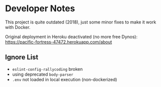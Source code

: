 # Developer Notes

This project is quite outdated (2018), just some minor fixes to make it work with Docker.

Original deployment in Heroku deactivated (no more free Dynos): https://pacific-fortress-47472.herokuapp.com/about

## Ignore List

- `eslint-config-rallycoding` broken
- using deprecated `body-parser`
- `.env` not loaded in local execution (non-dockerized)
